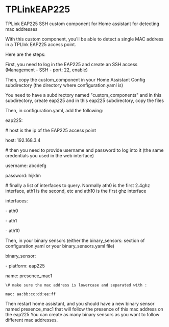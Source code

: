 # TPLinkEAP225
TPLink EAP225 SSH custom component for Home assistant for detecting mac addresses

With this custom component, you'll be able to detect a single MAC address in a TPLInk EAP225 access point.

Here are the steps:

First, you need to log in the EAP225 and create an SSH access (Management - SSH - port: 22, enable)

Then, copy the custom_component in your Home Assistant Config subdirectory (the directory where configuration.yaml is)

You need to have a subdirectory named "custom_components" and in this subdirectory, create eap225 and in this eap225 subdirectory, copy the files

Then, in configuration.yaml, add the following:

eap225:

  \# host is the ip of the EAP225 access point
  
  host: 192.168.3.4
  
  \# then you need to provide username and password to log into it (the same credentials you used in the web interface)
  
  username: abcdefg
  
  password: hijklm
  
  \# finally a list of interfaces to query. Normally ath0 is the first 2.4ghz interface, ath1 is the second, etc and ath10 is the first ghz interface
  
  interfaces:
  
  \- ath0
  
  \- ath1
  
  \- ath10

Then, in your binary sensors (either the binary_sensors: section of configuration.yaml or your binary_sensors.yaml file)

binary_sensor:
  
  \- platform: eap225
   
   name: presence_mac1
    
    \# make sure the mac address is lowercase and separated with :
    
    mac: aa:bb:cc:dd:ee:ff
    
Then restart home assistant, and you should have a new binary sensor named presence_mac1 that will follow the presence of this mac address on the eap225
You can create as many binary sensors as you want to follow different mac addresses.
